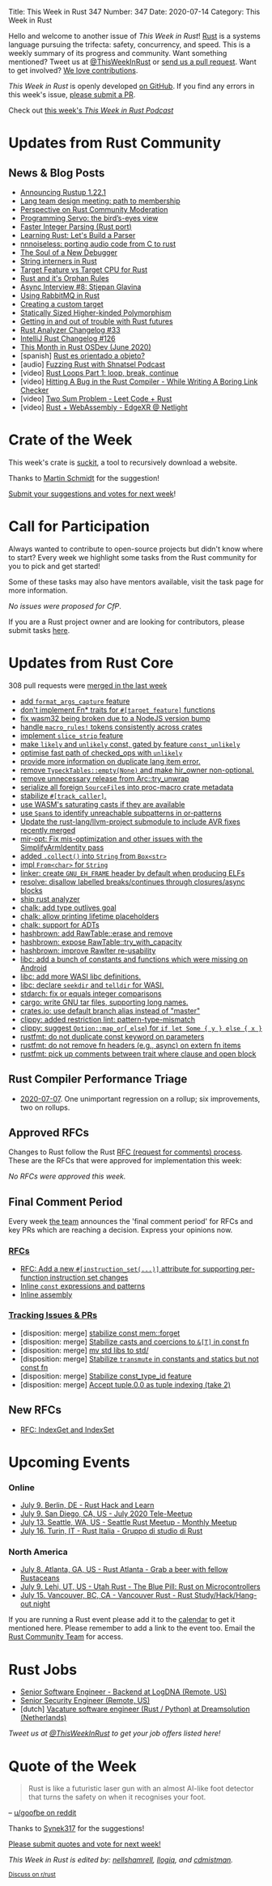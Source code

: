 Title: This Week in Rust 347
Number: 347
Date: 2020-07-14
Category: This Week in Rust

Hello and welcome to another issue of *This Week in Rust*!
[Rust](http://rust-lang.org) is a systems language pursuing the trifecta: safety, concurrency, and speed.
This is a weekly summary of its progress and community.
Want something mentioned? Tweet us at [@ThisWeekInRust](https://twitter.com/ThisWeekInRust) or [send us a pull request](https://github.com/cmr/this-week-in-rust).
Want to get involved? [We love contributions](https://github.com/rust-lang/rust/blob/master/CONTRIBUTING.md).

*This Week in Rust* is openly developed [on GitHub](https://github.com/cmr/this-week-in-rust).
If you find any errors in this week's issue, [please submit a PR](https://github.com/cmr/this-week-in-rust/pulls).

Check out [this week's *This Week in Rust Podcast*]()

# Updates from Rust Community

## News & Blog Posts
* [Announcing Rustup 1.22.1](https://blog.rust-lang.org/2020/07/08/Rustup-1.22.1.html)
* [Lang team design meeting: path to membership](https://blog.rust-lang.org/inside-rust/2020/07/09/lang-team-path-to-membership.html)
* [Perspective on Rust Community Moderation](https://www.reddit.com/r/rust/comments/hnfnti/where_is_the_rust_community_allowed_to_talk_about/fxf65nf/)
* [Programming Servo: the bird’s-eyes view](https://medium.com/programming-servo/programming-servo-the-birds-eyes-view-201d28220b9a?source=friends_link&sk=b8610f254bf6faf8b81c81729c1b3498)
* [Faster Integer Parsing (Rust port)](https://rust-malaysia.github.io/code/2020/07/11/faster-integer-parsing.html)
* [Learning Rust: Let's Build a Parser](https://codeandbitters.com/lets-build-a-parser/)
* [nnnoiseless: porting audio code from C to rust](https://jneem.github.io/nnnoiseless/)
* [The Soul of a New Debugger](https://nbaksalyar.github.io/2020/07/12/soul-of-a-new-debugger.html)
* [String interners in Rust](https://dev.to/cad97/string-interners-in-rust-797)
* [Target Feature vs Target CPU for Rust](https://www.nickwilcox.com/blog/target_cpu_vs_target_feature/)
* [Rust and it's Orphan Rules](https://blog.mgattozzi.dev/orphan-rules/)
* [Async Interview #8: Stjepan Glavina](https://smallcultfollowing.com/babysteps/blog/2020/07/09/async-interview-8-stjepan-glavina/)
* [Using RabbitMQ in Rust](https://www.zupzup.org/rmq-in-rust/)
* [Creating a custom target](https://rust-embedded.github.io/embedonomicon/custom-target.html)
* [Statically Sized Higher-kinded Polymorphism](http://blog.ielliott.io/sized-hkts/)
* [Getting in and out of trouble with Rust futures](https://fasterthanli.me/articles/getting-in-and-out-of-trouble-with-rust-futures)
* [Rust Analyzer Changelog #33](https://rust-analyzer.github.io/thisweek/2020/07/13/changelog-33.html)
* [IntelliJ Rust Changelog #126](https://intellij-rust.github.io/2020/07/13/changelog-126.html)
* [This Month in Rust OSDev (June 2020)](https://rust-osdev.com/this-month/2020-06/)
* [spanish] [Rust es orientado a objeto?](https://emanuelpeg.blogspot.com/2020/07/rust-es-orientado-objeto.html#.XwsegbMr_EQ.reddit)
* [audio] [Fuzzing Rust with Shnatsel Podcast](https://medium.com/@social_62682/fuzzing-rust-with-shnatsel-podcast-e1fa0dbc28a)
* [video] [Rust Loops Part 1: loop, break, continue](https://www.youtube.com/watch?v=zVX2qJFHDXA&feature=youtu.be)
* [video] [Hitting A Bug in the Rust Compiler - While Writing A Boring Link Checker](https://www.youtube.com/watch?time_continue=4&v=DArJCR0HDL8&feature=emb_logo)
* [video] [Two Sum Problem - Leet Code + Rust](https://www.youtube.com/watch?v=CMlHbAGkXjA&list=PLK_g1a_cAfaZuTXzDoQUAFEHCalKSCv9G&index=2)
* [video] [Rust + WebAssembly - EdgeXR @ Netlight](https://www.youtube.com/watch?v=dmbqpg5BuBY)


# Crate of the Week

This week's crate is [suckit](https://github.com/skallwar/suckit), a tool to recursively download a website.

Thanks to [Martin Schmidt](https://users.rust-lang.org/t/crate-of-the-week/2704/786) for the suggestion!

[Submit your suggestions and votes for next week][submit_crate]!

[submit_crate]: https://users.rust-lang.org/t/crate-of-the-week/2704

# Call for Participation

Always wanted to contribute to open-source projects but didn't know where to start?
Every week we highlight some tasks from the Rust community for you to pick and get started!

Some of these tasks may also have mentors available, visit the task page for more information.

*No issues were proposed for CfP*.

If you are a Rust project owner and are looking for contributors, please submit tasks [here][guidelines].

[guidelines]: https://users.rust-lang.org/t/twir-call-for-participation/4821

# Updates from Rust Core

308 pull requests were [merged in the last week][merged]

[merged]: https://github.com/search?q=is%3Apr+org%3Arust-lang+is%3Amerged+merged%3A2020-06-29..2020-07-06

* [add `format_args_capture` feature](https://github.com/rust-lang/rust/pull/73670)
* [don't implement Fn* traits for `#[target_feature]` functions](https://github.com/rust-lang/rust/pull/73306)
* [fix wasm32 being broken due to a NodeJS version bump](https://github.com/rust-lang/rust/pull/73885)
* [handle `macro_rules!` tokens consistently across crates](https://github.com/rust-lang/rust/pull/73569)
* [implement `slice_strip` feature](https://github.com/rust-lang/rust/pull/73414)
* [make `likely` and `unlikely` const, gated by feature `const_unlikely`](https://github.com/rust-lang/rust/pull/73778)
* [optimise fast path of checked_ops with `unlikely`](https://github.com/rust-lang/rust/pull/73938)
* [provide more information on duplicate lang item error.](https://github.com/rust-lang/rust/pull/73449)
* [remove `TypeckTables::empty(None)` and make hir_owner non-optional.](https://github.com/rust-lang/rust/pull/73751)
* [remove unnecessary release from Arc::try_unwrap](https://github.com/rust-lang/rust/pull/74025)
* [serialize all foreign `SourceFile`s into proc-macro crate metadata](https://github.com/rust-lang/rust/pull/73706)
* [stabilize `#[track_caller]`.](https://github.com/rust-lang/rust/pull/72445)
* [use WASM's saturating casts if they are available](https://github.com/rust-lang/rust/pull/73724)
* [use `Span`s to identify unreachable subpatterns in or-patterns](https://github.com/rust-lang/rust/pull/73973)
* [Update the rust-lang/llvm-project submodule to include AVR fixes recently merged](https://github.com/rust-lang/rust/pull/73658)
* [mir-opt: Fix mis-optimization and other issues with the SimplifyArmIdentity pass](https://github.com/rust-lang/rust/pull/73949)
* [added `.collect()` into `String` from `Box<str>`](https://github.com/rust-lang/rust/pull/72688)
* [impl `From<char>` for `String`](https://github.com/rust-lang/rust/pull/73466)
* [linker: create `GNU_EH_FRAME` header by default when producing ELFs](https://github.com/rust-lang/rust/pull/73564)
* [resolve: disallow labelled breaks/continues through closures/async blocks](https://github.com/rust-lang/rust/pull/73726)
* [ship rust analyzer](https://github.com/rust-lang/rust/pull/72978)
* [chalk: add type outlives goal](https://github.com/rust-lang/chalk/pull/551)
* [chalk: allow printing lifetime placeholders](https://github.com/rust-lang/chalk/pull/557)
* [chalk: support for ADTs](https://github.com/rust-lang/chalk/pull/524)
* [hashbrown: add RawTable::erase and remove](https://github.com/rust-lang/hashbrown/pull/171)
* [hashbrown: expose RawTable::try_with_capacity](https://github.com/rust-lang/hashbrown/pull/174)
* [hashbrown: improve RawIter re-usability](https://github.com/rust-lang/hashbrown/pull/175)
* [libc: add a bunch of constants and functions which were missing on Android](https://github.com/rust-lang/libc/pull/1795)
* [libc: add more WASI libc definitions.](https://github.com/rust-lang/libc/pull/1811)
* [libc: declare `seekdir` and `telldir` for WASI.](https://github.com/rust-lang/libc/pull/1804)
* [stdarch: fix or equals integer comparisons](https://github.com/rust-lang/stdarch/pull/872)
* [cargo: write GNU tar files, supporting long names.](https://github.com/rust-lang/cargo/pull/8453)
* [crates.io: use default branch alias instead of "master"](https://github.com/rust-lang/crates.io/pull/2601)
* [clippy: added restriction lint: pattern-type-mismatch](https://github.com/rust-lang/rust-clippy/pull/4841)
* [clippy: suggest `Option::map_or`(`_else`) for `if let Some { y } else { x }`](https://github.com/rust-lang/rust-clippy/pull/5301)
* [rustfmt: do not duplicate const keyword on parameters](https://github.com/rust-lang/rustfmt/pull/4294)
* [rustfmt: do not remove fn headers (e.g., async) on extern fn items](https://github.com/rust-lang/rustfmt/pull/4291)
* [rustfmt: pick up comments between trait where clause and open block](https://github.com/rust-lang/rustfmt/pull/4292)

## Rust Compiler Performance Triage

* [2020-07-07](https://github.com/rust-lang/rustc-perf/blob/master/triage/2020.md#2020-07-07). One unimportant regression on a rollup; six improvements, two on rollups.

## Approved RFCs

Changes to Rust follow the Rust [RFC (request for comments) process](https://github.com/rust-lang/rfcs#rust-rfcs). These
are the RFCs that were approved for implementation this week:

*No RFCs were approved this week.*

## Final Comment Period

Every week [the team](https://www.rust-lang.org/team.html) announces the
'final comment period' for RFCs and key PRs which are reaching a
decision. Express your opinions now.

### [RFCs](https://github.com/rust-lang/rfcs/labels/final-comment-period)

* [RFC: Add a new `#[instruction_set(...)]` attribute for supporting per-function instruction set changes](https://github.com/rust-lang/rfcs/pull/2867)
* [Inline `const` expressions and patterns](https://github.com/rust-lang/rfcs/pull/2920)
* [Inline assembly](https://github.com/rust-lang/rfcs/pull/2873)

### [Tracking Issues & PRs](https://github.com/rust-lang/rust/labels/final-comment-period)

* [disposition: merge] [stabilize const mem::forget](https://github.com/rust-lang/rust/pull/73887)
* [disposition: merge] [Stabilize casts and coercions to `&[T]` in const fn](https://github.com/rust-lang/rust/pull/73862)
* [disposition: merge] [mv std libs to std/](https://github.com/rust-lang/rust/pull/73265)
* [disposition: merge] [Stabilize `transmute` in constants and statics but not const fn](https://github.com/rust-lang/rust/pull/72920)
* [disposition: merge] [Stabilize const_type_id feature](https://github.com/rust-lang/rust/pull/72488)
* [disposition: merge] [Accept tuple.0.0 as tuple indexing (take 2)](https://github.com/rust-lang/rust/pull/71322)

## New RFCs

* [RFC: IndexGet and IndexSet](https://github.com/rust-lang/rfcs/pull/2953)

# Upcoming Events

### Online
* [July 9. Berlin, DE - Rust Hack and Learn](https://www.meetup.com/opentechschool-berlin/events/txcprrybckbmb/)
* [July 9. San Diego, CA, US - July 2020 Tele-Meetup](https://www.meetup.com/San-Diego-Rust/events/271680644/)
* [July 13. Seattle, WA, US - Seattle Rust Meetup - Monthly Meetup](https://www.meetup.com/Seattle-Rust-Meetup/events/gskksrybckbsb/)
* [July 16. Turin, IT - Rust Italia - Gruppo di studio di Rust](https://community.mozilla.org/events/gruppo-di-studio-di-rust-3/)

### North America
* [July 8. Atlanta, GA, US - Rust Atlanta - Grab a beer with fellow Rustaceans](https://www.meetup.com/Rust-ATL/events/qxqdgrybckblb/)
* [July 9. Lehi, UT, US - Utah Rust - The Blue Pill: Rust on Microcontrollers](https://www.meetup.com/utah-rust/events/268567961/)
* [July 15. Vancouver, BC, CA - Vancouver Rust - Rust Study/Hack/Hang-out night](https://www.meetup.com/Vancouver-Rust/events/qnrgnrybckbtb/)

If you are running a Rust event please add it to the [calendar] to get
it mentioned here. Please remember to add a link to the event too.
Email the [Rust Community Team][community] for access.

[calendar]: https://www.google.com/calendar/embed?src=apd9vmbc22egenmtu5l6c5jbfc%40group.calendar.google.com
[community]: mailto:community-team@rust-lang.org

# Rust Jobs

* [Senior Software Engineer - Backend at LogDNA (Remote, US)](https://boards.greenhouse.io/logdna/jobs/4703358002)
* [Senior Security Engineer (Remote, US)](https://boards.greenhouse.io/logdna/jobs/4702074002)
* [dutch] [Vacature software engineer (Rust / Python) at Dreamsolution (Netherlands)](https://www.dreamsolution.nl/2020-07-03-vacature-rust-python-software-engineer.html)

*Tweet us at [@ThisWeekInRust](https://twitter.com/ThisWeekInRust) to get your job offers listed here!*

# Quote of the Week

> Rust is like a futuristic laser gun with an almost AI-like foot detector that turns the safety on when it recognises your foot.

– [u/goofbe on reddit](https://www.reddit.com/r/rust/comments/hiyfhq/linus_torvalds_the_kernel_team_is_looking_at/fwk12r6/)

Thanks to [Synek317](https://users.rust-lang.org/t/twir-quote-of-the-week/328/898) for the suggestions!

[Please submit quotes and vote for next week!](https://users.rust-lang.org/t/twir-quote-of-the-week/328)

*This Week in Rust is edited by: [nellshamrell](https://github.com/nellshamrell), [llogiq](https://github.com/llogiq), and [cdmistman](https://github.com/cdmistman).*

<small>[Discuss on r/rust](https://www.reddit.com/r/rust/comments/hnkws3/this_week_in_rust_346/)</small>
